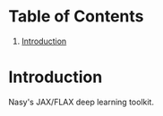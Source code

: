 
# Table of Contents

1.  [Introduction](#org5e4959a)



<a id="org5e4959a"></a>

# Introduction

Nasy's JAX/FLAX deep learning toolkit.

